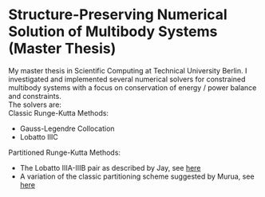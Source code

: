 # Structure-Preserving Numerical Solution of Multibody Systems <br> (Master Thesis)
My master thesis in Scientific Computing at Technical University Berlin. I investigated and implemented several numerical solvers for constrained multibody systems with a focus on conservation of energy / power balance and constraints.   
The solvers are:    
Classic Runge-Kutta Methods:
- Gauss-Legendre Collocation
- Lobatto IIIC

Partitioned Runge-Kutta Methods: 
- The Lobatto IIIA-IIIB pair as described by Jay, see [here](https://epubs.siam.org/doi/10.1137/0733019)
- A variation of the classic partitioning scheme suggested by Murua, see [here](https://www.researchgate.net/publication/220261083_Partitioned_Half-Explicit_Runge-Kutta_Methods_for_Differential-Algebraic_Systems_of_Index_2)
